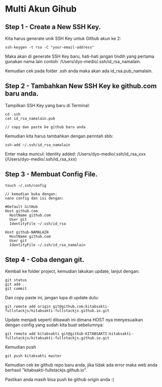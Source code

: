 # Multi Akun Gihub

## Step 1 - Create a New SSH Key.

Kita harus generate unik SSH Key untuk Github akun ke 2:

    ssh-keygen -t rsa -C "your-email-address"

Maka akan di generate SSH Key baru, hati-hati jangan tindih yang pertama gunakan nama lain contoh: /Users/dyo-medio/.ssh/id_rsa_namalain.

Kemudian cek pada folder .ssh anda maka akan ada  id_rsa.pub_namalain.

## Step 2 - Tambahkan New SSH Key ke github.com baru anda.

Tampilkan SSH Key yang baru di Terminal:

    cd .ssh
    cat id_rsa_namalain.pub

    // copy dan paste ke github baru anda

Kemudian kita harus tambahkan dengan perintah sbb:

    ssh-add ~/.ssh/id_rsa_namalain

Enter maka muncul: Identity added: /Users/dyo-medio/.ssh/id_rsa_xxx (/Users/dyo-medio/.ssh/id_rsa_xxx) 


## Step 3 - Membuat Config File.

    touch ~/.ssh/config

    // kemudian buka dengan:
    nano config dan isi dengan:

    #Default GitHub
    Host github.com
      HostName github.com
      User git
      IdentityFile ~/.ssh/id_rsa

    Host github-NAMALAIN
      HostName github.com
      User git
      IdentityFile ~/.ssh/id_rsa_namalain

## Step 4 - Coba dengan git.

Kembali ke folder project, kemudian lakukan update, lanjut dengan:

    git status
    git add .
    git commit 

Dan copy paste ini, jangan lupa di update dulu:

    git remote add origin git@github.com:kitabsakti-fullstackjs/kitabsakti-fullstackjs.github.io.git

Update menjadi seperti dibawah ini dimana HOST nya menyesuaikan dengan config yang sudah kita buat sebelumnya:

    git remote add kitabsakti git@github-KITABSAKTI:kitabsakti-fullstackjs/kitabsakti-fullstackjs.github.io.git

Kemudian push

    git push kitabsakti master

Kemudian cek ke github repo baru anda, jika tidak ada error maka web anda berhasil "kitabsakti-fullstackjs.github.io".

Pastikan anda masih bisa push ke github origin anda :)
